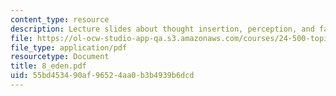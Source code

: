 ```yaml
---
content_type: resource
description: Lecture slides about thought insertion, perception, and fall from Eden.
file: https://ol-ocw-studio-app-qa.s3.amazonaws.com/courses/24-500-topics-in-philosophy-of-mind-perceptual-experience-spring-2007/55bd453490af96524aa0b3b4939b6dcd_8_eden.pdf
file_type: application/pdf
resourcetype: Document
title: 8_eden.pdf
uid: 55bd4534-90af-9652-4aa0-b3b4939b6dcd
---
```

